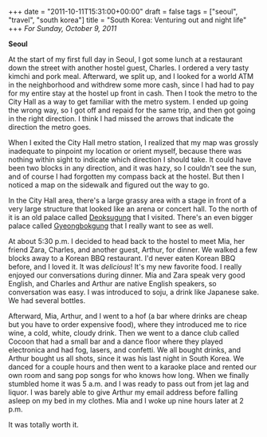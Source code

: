 +++
date = "2011-10-11T15:31:00+00:00"
draft = false
tags = ["seoul", "travel", "south korea"]
title = "South Korea: Venturing out and night life"
+++
*For Sunday, October 9, 2011*

**Seoul**

At the start of my first full day in Seoul, I got some lunch at a restaurant down the street with another hostel guest, Charles. I ordered a very tasty kimchi and pork meal. Afterward, we split up, and I looked for a world ATM in the neighborhood and withdrew some more cash, since I had had to pay for my entire stay at the hostel up front in cash. Then I took the metro to the City Hall as a way to get familiar with the metro system. I ended up going the wrong way, so I got off and repaid for the same trip, and then got going in the right direction. I think I had missed the arrows that indicate the direction the metro goes.

When I exited the City Hall metro station, I realized that my map was grossly inadequate to pinpoint my location or orient myself, because there was nothing within sight to indicate which direction I should take. It could have been two blocks in any direction, and it was hazy, so I couldn't see the sun, and of course I had forgotten my compass back at the hostel. But then I noticed a map on the sidewalk and figured out the way to go.

In the City Hall area, there's a large grassy area with a stage in front of a very large structure that looked like an arena or concert hall. To the north of it is an old palace called [Deoksugung](http://www.google.com/search?rlz=1C1SKPL_enKR426KR426&q=Deoksugung&hl=en&um=1&ie=UTF-8&tbm=isch&source=og&sa=N&tab=wi&biw=1600&bih=785) that I visited. There's an even bigger palace called [Gyeongbokgung](http://www.google.com/search?pq=gyeong+palace&hl=en&cp=13&gs_id=1w&xhr=t&q=gyeongbokgung&newwindow=1&rlz=1C1SKPL_enKR426KR426&gs_upl=&bav=on.2,or.r_gc.r_pw.,cf.osb&biw=1600&bih=785&um=1&ie=UTF-8&tbm=isch&source=og&sa=N&tab=wi) that I really want to see as well.

At about 5:30 p.m. I decided to head back to the hostel to meet Mia, her friend Zara, Charles, and another guest, Arthur, for dinner. We walked a few blocks away to a Korean BBQ restaurant. I'd never eaten Korean BBQ before, and I loved it. It was *delicious*! It's my new favorite food. I really enjoyed our conversations during dinner. Mia and Zara speak very good English, and Charles and Arthur are native English speakers, so conversation was easy. I was introduced to soju, a drink like Japanese sake. We had several bottles.

Afterward, Mia, Arthur, and I went to a hof (a bar where drinks are cheap but you have to order expensive food), where they introduced me to rice wine, a cold, white, cloudy drink. Then we went to a dance club called Cocoon that had a small bar and a dance floor where they played electronica and had fog, lasers, and confetti. We all bought drinks, and Arthur bought us all shots, since it was his last night in South Korea. We danced for a couple hours and then went to a karaoke place and rented our own room and sang pop songs for who knows how long. When we finally stumbled home it was 5 a.m. and I was ready to pass out from jet lag and liquor. I was barely able to give Arthur my email address before falling asleep on my bed in my clothes. Mia and I woke up nine hours later at 2 p.m.

It was totally worth it.